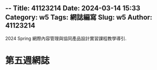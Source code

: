 --
Title: 41123214
Date: 2024-03-14 15:33
Category: w5
Tags: 網誌編寫
Slug: w5
Author: 41123214
---

2024 Spring 網際內容管理與協同產品設計實習課程教學導引.

<!-- PELICAN_END_SUMMARY -->

# 第五週網誌